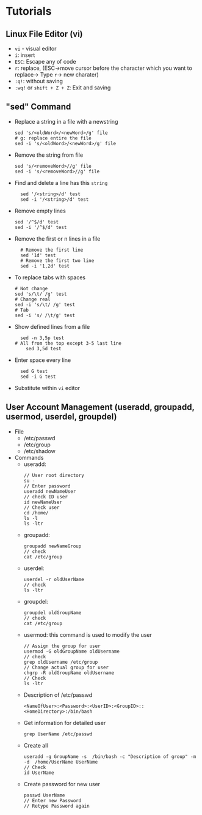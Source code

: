 # Tutorials
## Linux File Editor (vi)
- `vi` - visual editor
- `i`: insert
- `ESC`: Escape any of code
- `r`: replace, (ESC->move cursor before the character which you want to replace-> Type `r`-> new charater)
- `:q!`: without saving
- `:wq!` or `shift + Z + Z`: Exit and saving
## "sed" Command
- Replace a string  in a file with a newstring
    ```
    sed 's/<oldWord>/<newWord>/g' file
   # g: replace entire the file
    sed -i 's/<oldWord>/<newWord>/g' file
    ```
- Remove the string from file
    ```
    sed 's/<removeWord>//g' file
    sed -i 's/<removeWord>//g' file
    ```
    
- Find and delete a line has this `string`
  ```
    sed '/<string>/d' test
    sed -i '/<string>/d' test
    ```
- Remove empty lines
    ```
    sed '/^$/d' test
    sed -i '/^$/d' test
    ```
- Remove the first or n lines in a file
  ```
    # Remove the first line
    sed '1d' test
    # Remove the first two line
    sed -i '1,2d' test
    ```
- To replace tabs with spaces
    ```
    # Not change
    sed 's/\t/ /g' test
    # Change real
    sed -i 's/\t/ /g' test
    # Tab
    sed -i 's/ /\t/g' test
    ```
- Show defined lines from a file
  ```
    sed -n 3,5p test
  # All from the top except 3-5 last line
      sed 3,5d test

    ```
- Enter space every line
  ```
    sed G test
    sed -i G test
    ```
- Substitute within `vi` editor
## User Account Management (useradd, groupadd, usermod, userdel, groupdel)
- File 
    - /etc/passwd
    - /etc/group
    - /etc/shadow
- Commands
    - useradd:
      ```
      // User root dỉrectory
      su -
      // Enter password
      useradd newNameUser
      // check ID user
      id newNameUser
      // Check user
      cd /home/
      ls -l
      ls -ltr      
      ```
   - groupadd:
     ```
     groupadd newNameGroup
     // check
     cat /etc/group
     ```
  - userdel:
     ```
     userdel -r oldUserName
     // check
     ls -ltr
     ```
  - groupdel:
     ```
     groupdel oldGroupName
     // check
     cat /etc/group
     ```
  - usermod: this command is used to modify the user
     ```
     // Assign the group for user
     usermod -G oldGroupName oldUsername
     // check
     grep oldUsername /etc/group
     // Change actual group for user
     chgrp -R oldGroupName oldUsername
     // Check
     ls -ltr
     ```
  - Description of /etc/passwd
    ```
    <NameOfUser>:<Password>:<UserID>:<GroupID>::<HomeDirectory>:/bin/bash
    ```
  - Get information for detailed user
    ```
    grep UserName /etc/passwd
    ```
  - Create all
    ```
    useradd -g GroupName -s  /bin/bash -c "Description of group" -m -d  /home/UserName UserName
    // Check
    id UserName
    ```
  - Create password for new user
    ```
    passwd UserName
    // Enter new Password
    // Retype Password again
    
    ```
